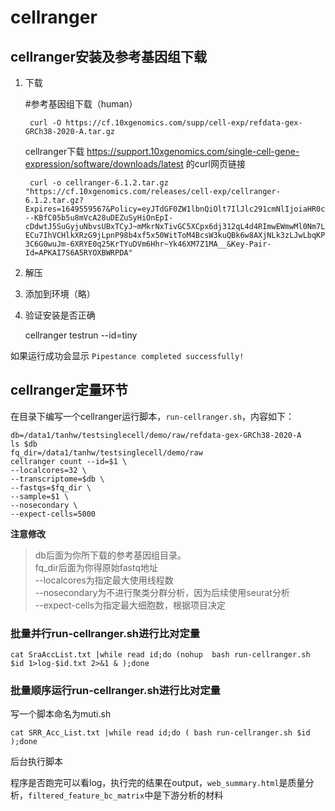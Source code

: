 # cellranger

## cellranger安装及参考基因组下载

1. 下载

    #参考基因组下载（human）

        curl -O https://cf.10xgenomics.com/supp/cell-exp/refdata-gex-GRCh38-2020-A.tar.gz
    cellranger下载 https://support.10xgenomics.com/single-cell-gene-expression/software/downloads/latest 的curl网页链接
    
        curl -o cellranger-6.1.2.tar.gz "https://cf.10xgenomics.com/releases/cell-exp/cellranger-6.1.2.tar.gz?Expires=1649559567&Policy=eyJTdGF0ZW1lbnQiOlt7IlJlc291cmNlIjoiaHR0cHM6Ly9jZi4xMHhnZW5vbWljcy5jb20vcmVsZWFzZXMvY2VsbC1leHAvY2VsbHJhbmdlci02LjEuMi50YXIuZ3oiLCJDb25kaXRpb24iOnsiRGF0ZUxlc3NUaGFuIjp7IkFXUzpFcG9jaFRpbWUiOjE2NDk1NTk1Njd9fX1dfQ__&Signature=Zwk8l6ickwwGCQCAcsHziaoVtnS3MI0yjZMiaqV8UiyL6rW4vTjpyMHFLl04KDWpKpuMi~6D6RfHrJlZKTli---KBfC05b5u8mVcA28uDEZuSyHiOnEpI-cDdwtJ5SuGyjuNbvsUBxTCyJ~mMkrNxTivGC5XCpx6dj312qL4d4RImwEWmwMl0Nm7L8OcRGVLlujgODH51bwB03LCq1VoYIE-ECu7IhVCHlkXRzG9jLpnP98b4xf5x50WitToM4BcsW3kuQBk6w8AXjNLk3zLJwLbqKPxjAhWGZofYIKV4p-3C6G0wuJm-6XRYE0q25KrTYuDVm6Hhr~Yk46XM7Z1MA__&Key-Pair-Id=APKAI7S6A5RYOXBWRPDA"

2. 解压
3. 添加到环境（略）
4. 验证安装是否正确

    cellranger testrun --id=tiny

如果运行成功会显示 `Pipestance completed successfully!`

## cellranger定量环节
在目录下编写一个cellranger运行脚本，`run-cellranger.sh`，内容如下：

    db=/data1/tanhw/testsinglecell/demo/raw/refdata-gex-GRCh38-2020-A  
    ls $db  
    fq_dir=/data1/tanhw/testsinglecell/demo/raw
    cellranger count --id=$1 \
    --localcores=32 \
    --transcriptome=$db \
    --fastqs=$fq_dir \
    --sample=$1 \
    --nosecondary \
    --expect-cells=5000 

**注意修改**
  
>db后面为你所下载的参考基因组目录。    
fq_dir后面为你得原始fastq地址    
--localcores为指定最大使用线程数  
--nosecondary为不进行聚类分群分析，因为后续使用seurat分析  
--expect-cells为指定最大细胞数，根据项目决定

### 批量并行run-cellranger.sh进行比对定量

    cat SraAccList.txt |while read id;do (nohup  bash run-cellranger.sh $id 1>log-$id.txt 2>&1 & );done


### 批量顺序运行run-cellranger.sh进行比对定量

写一个脚本命名为muti.sh

    cat SRR_Acc_List.txt |while read id;do ( bash run-cellranger.sh $id  );done

后台执行脚本

程序是否跑完可以看log，执行完的结果在output，`web_summary.html`是质量分析，`filtered_feature_bc_matrix`中是下游分析的材料


